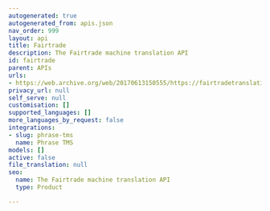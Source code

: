 ```yaml
---
autogenerated: true
autogenerated_from: apis.json
nav_order: 999
layout: api
title: Fairtrade
description: The Fairtrade machine translation API
id: fairtrade
parent: APIs
urls:
- https://web.archive.org/web/20170613150555/https://fairtradetranslation.com/
privacy_url: null
self_serve: null
customisation: []
supported_languages: []
more_languages_by_request: false
integrations:
- slug: phrase-tms
  name: Phrase TMS
models: []
active: false
file_translation: null
seo:
  name: The Fairtrade machine translation API
  type: Product

---
```


